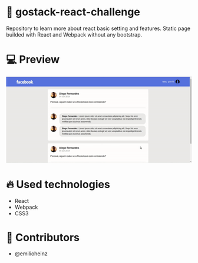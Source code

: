 # :rocket: gostack-react-challenge
Repository to learn more about react basic setting and features. Static page builded with React and Webpack without any bootstrap.

# :computer: Preview
![](facebook-preview.gif)

# :fire: Used technologies
- React
- Webpack
- CSS3

# :man: Contributors
- @emilioheinz
